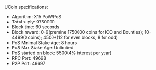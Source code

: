 UCoin specifications:
- Algorithm: X15 PoW/PoS
- Total suply: 9750000
- Block time: 60 seconds
- Block reward: 0-9(premine 1750000 coins for ICO and Bounties); 10-4499(0 coins); 4500+(12 for even blocks, 8 for odd)
- PoS Minimal Stake Age: 8 hours
- PoS Max Stake Age: Unlimited
- PoS started on block: 5500(4% interest per year)
- RPC Port: 49698
- P2P Port: 49697


